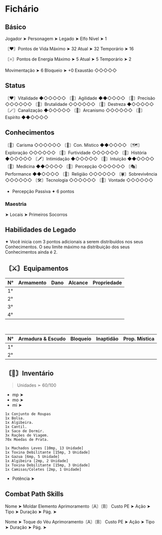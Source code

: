 # Fichário
## Básico
Jogador ➤ 
Personagem ➤ 
Legado ➤ Elfo
Nível ➤ 1

〘❤️〙Pontos de Vida
Máximo ➤ 32
Atual ➤ 32
Temporário ➤ 16

〘⭐〙Pontos de Energia
Máximo ➤ 5
Atual ➤ 5
Temporário ➤ 2

Movimentação ➤ 6
Bloqueio ➤ +0
Exaustão ◇◇◇◇◇
## Status
〘♥️〙Vitalidade ◆◇◇◇◇◇
〘👟〙Agilidade ◆◆◇◇◇◇
〘🎯〙Precisão ◇◇◇◇◇◇
〘💪〙Brutalidade ◇◇◇◇◇◇
〘🤹〙Destreza ◆◇◇◇◇◇
〘🪄〙Canalização ◆◇◇◇◇◇
〘🧙〙Arcanismo ◇◇◇◇◇◇
〘🙏〙Espírito ◆◆◇◇◇◇

## Conhecimentos
〘💬〙Carisma ◇◇◇◇◇◇
〘🔮〙Con. Místico ◆◆◇◇◇◇
〘🗺️〙Exploração ◇◇◇◇◇◇
〘🥷〙Furtividade ◇◇◇◇◇◇
〘📒〙História ◆◇◇◇◇◇
〘🗡️〙Intimidação ◆◇◇◇◇◇
〘🤍〙Intuição ◆◆◇◇◇◇
〘🥼〙Medicina ◆◆◇◇◇◇
〘🔎〙Percepção ◇◇◇◇◇◇
〘🎭〙Performance ◆◆◇◇◇◇
〘💠〙Religião ◇◇◇◇◇◇
〘🍀〙Sobrevivência ◇◇◇◇◇◇
〘🛠️〙Tecnologia ◇◇◇◇◇◇
〘🧠〙Vontade ◇◇◇◇◇◇

- Percepção Passiva
✦ 6 pontos

### Maestria
 ➤ Locais
 ➤ Primeiros Socorros

## Habilidades de Legado
✦ Você inicia com 3 pontos adicionais a serem distribuídos nos seus Conhecimentos. O seu limite máximo na distribuição dos seus Conhecimentos ainda é 2.

## 〘⚔️〙Equipamentos
| N°  | Armamento | Dano | Alcance | Propriedade |
| --- | --------- | ---- | ------- | ----------- |
| 1°  |           |      |         |             |
| 2°  |           |      |         |             |
| 3°  |           |      |         |             |
| 4°  |           |      |         |             |
<br>

| N° | Armadura & Escudo | Bloqueio | Inaptidão | Prop. Mística |
| --- | --- | --- | --- | --- |
| 1° |  |  |  |  |
| 2° |  |  |  |  |

## 〘🎒〙Inventário
> Unidades ➣ 60/100

- mp ➤
- mo ➤
- mi ➤
```
1x Conjunto de Roupas 
1x Bolsa. 
1x Algibeira. 
1x Cantil. 
1x Saco de Dormir. 
3x Rações de Viagem. 
70x Moedas de Prata.

1x Machados Leves [10mp, 13 Unidade]
1x Toxina Debilitante [15mp, 3 Unidade]
1x Gazua [6mp, 5 Unidade]
1x Algibeira [2mp, 2 Unidade]
1x Toxina Debilitante [15mp, 3 Unidade]
1x Camisas/Coletes [2mp, 1 Unidade]
```
- Potência ➤

## Combat Path Skills
Nome ➤ Moldar Elemento
Aprimoramento〘A〙〘B〙
Custo PE ➤ 
Ação ➤ 
Tipo ➤ 
Duração ➤ 
Pág. ➤ 

Nome ➤ Toque do Véu
Aprimoramento〘A〙〘B〙
Custo PE ➤ 
Ação ➤ 
Tipo ➤ 
Duração ➤ 
Pág. ➤ 
